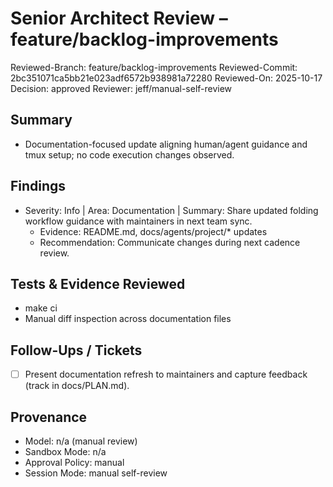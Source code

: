 # Senior Architect Review – feature/backlog-improvements

Reviewed-Branch: feature/backlog-improvements
Reviewed-Commit: 2bc351071ca5bb21e023adf6572b938981a72280
Reviewed-On: 2025-10-17
Decision: approved
Reviewer: jeff/manual-self-review

## Summary
- Documentation-focused update aligning human/agent guidance and tmux setup; no code execution changes observed.

## Findings
- Severity: Info | Area: Documentation | Summary: Share updated folding workflow guidance with maintainers in next team sync.
  - Evidence: README.md, docs/agents/project/* updates
  - Recommendation: Communicate changes during next cadence review.

## Tests & Evidence Reviewed
- make ci
- Manual diff inspection across documentation files

## Follow-Ups / Tickets
- [ ] Present documentation refresh to maintainers and capture feedback (track in docs/PLAN.md).

## Provenance
- Model: n/a (manual review)
- Sandbox Mode: n/a
- Approval Policy: manual
- Session Mode: manual self-review
